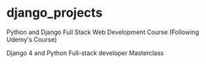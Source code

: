 # django_projects

Python and Django Full Stack Web Development Course (Following Udemy's Course)

<p>Django 4 and Python Full-stack developer Masterclass</p>
